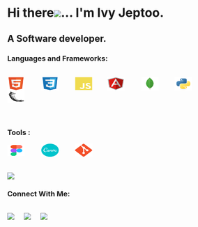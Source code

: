 
# Hi there<img src="https://user-images.githubusercontent.com/61727167/114547962-cecc6b80-9c67-11eb-9697-b1c5a8c8ff46.gif" width="20px">... I'm Ivy Jeptoo.



## A Software developer.

### Languages and Frameworks:


<div style="display: inline_block"><br>
    <img align="center" alt="HTML" height="30" width="40" style="margin-right: 2%;"src="https://raw.githubusercontent.com/devicons/devicon/master/icons/html5/html5-original.svg"> &nbsp;&nbsp;&nbsp;&nbsp;&nbsp;
    <img align="center" alt="CSS" height="30" width="40" style="margin-right: 2%;"src="https://raw.githubusercontent.com/devicons/devicon/master/icons/css3/css3-original.svg"> &nbsp;&nbsp;&nbsp;&nbsp;&nbsp;
    <img align="center" alt="Js" height="30" width="40" style="margin-right: 2%;" src="https://raw.githubusercontent.com/devicons/devicon/master/icons/javascript/javascript-plain.svg">&nbsp;&nbsp;&nbsp;&nbsp;&nbsp;
    <img align="center" alt="Samuel-Martins-Angular" height="30" width="40" style="margin-right: 2%;"src="https://raw.githubusercontent.com/devicons/devicon/master/icons/angularjs/angularjs-original.svg">
  &nbsp;&nbsp;&nbsp;&nbsp;&nbsp;
    <img align="center" alt="MongoDB" height="30" width="40" style="margin-right: 2%;"src="https://raw.githubusercontent.com/devicons/devicon/master/icons/mongodb/mongodb-original.svg"> &nbsp;&nbsp;&nbsp;&nbsp;&nbsp;
    <img align="center" alt="Python" height="30" width="40" style="margin-right: 2%;"src="https://raw.githubusercontent.com/devicons/devicon/master/icons/python/python-original.svg"> &nbsp;&nbsp;&nbsp;&nbsp;&nbsp;
    <img align="center" alt="Flask" height="30" width="40" style="margin-right: 2%; "src="https://raw.githubusercontent.com/devicons/devicon/master/icons/flask/flask-original.svg"> &nbsp;&nbsp;&nbsp;&nbsp;&nbsp;
</div>

<br>
<br>

### Tools :

<div style="display: inline_block">
    <img align="center" alt="figma" height="25" width="40" style="margin-right: 2%;"src="https://raw.githubusercontent.com/devicons/devicon/master/icons/figma/figma-original.svg"> &nbsp;&nbsp;&nbsp;&nbsp;&nbsp;
    <img align="center" alt="canva" height="30" width="40" style="margin-right: 2%;" src="https://raw.githubusercontent.com/devicons/devicon/master/icons/canva/canva-original.svg"> &nbsp;&nbsp;&nbsp;&nbsp;&nbsp;
    <img align="center" alt="git" height="30" width="40" style="margin-right: 2%;" src="https://raw.githubusercontent.com/devicons/devicon/master/icons/git/git-original.svg">
</div>

<br>
<br>
<a href="https://github.com/anuraghazra/github-readme-stats">
  <img height=200 align="center" src="https://github-readme-stats.vercel.app/api?username=IvyJeptoo&show_icons=true&theme=transparent" />
</a>

### Connect With Me:

<br>
<div> 
 <a href="mailto:ivy.jeptoo@student.moringaschool.com" target="_blank" style="margin-right: 2%;"><img src="https://img.shields.io/badge/Gmail-D14836?style=for-the-badge&logo=gmail&logoColor=white" target="_blank"></a> &nbsp;
 <a href="https://www.linkedin.com/in/ivy-jeptoo-bb24021a2" target="_blank" style="margin-right: 2%;"><img src="https://img.shields.io/badge/-LinkedIn-%230077B5?style=for-the-badge&logo=linkedin&logoColor=white" target="_blank"></a> &nbsp;
 <a href="https://twitter.com/IvyYegon?t=yN_QgohYXWxgg8wwhhTMRQ&s=09" target="_blank" style="margin-right: 2%;"><img src="https://img.shields.io/badge/-Twitter-%231DA1F2.svg?style=for-the-badge&logo=Twitter&logoColor=white" target="_blank"></a> &nbsp;
</div>

<!--
**IvyJeptoo/IvyJeptoo** is a ✨ _special_ ✨ repository because its `README.md` (this file) appears on your GitHub profile.

Here are some ideas to get you started:

- 🔭 I’m currently working on ...
- 🌱 I’m currently learning ...
- 👯 I’m looking to collaborate on ...
- 🤔 I’m looking for help with ...
- 💬 Ask me about ...
- 📫 How to reach me: ...
- 😄 Pronouns: ...
- ⚡ Fun fact: ...
-->
